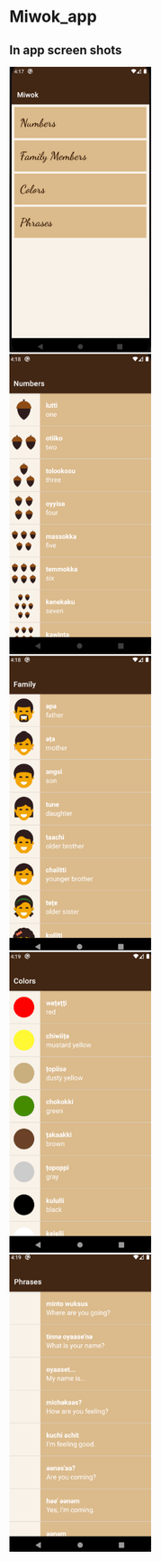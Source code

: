 # Miwok_app
## In app screen shots
<img width="50%" src="https://github.com/PriyanshuPundhir/Miwok_app/blob/master/Miwok%20screen%20shots/1.PNG" />
<img width="50%" src="https://github.com/PriyanshuPundhir/Miwok_app/blob/master/Miwok%20screen%20shots/2.PNG" />
<img width="50%" src="https://github.com/PriyanshuPundhir/Miwok_app/blob/master/Miwok%20screen%20shots/3.PNG" />
<img width="50%" src="https://github.com/PriyanshuPundhir/Miwok_app/blob/master/Miwok%20screen%20shots/4.PNG" />
<img width="50%" src="https://github.com/PriyanshuPundhir/Miwok_app/blob/master/Miwok%20screen%20shots/5.PNG" />
